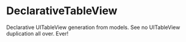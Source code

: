 # DeclarativeTableView
Declarative UITableView generation from models. See no UITableView duplication all over. Ever!
